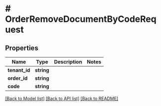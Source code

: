 # # OrderRemoveDocumentByCodeRequest


## Properties 


Name | Type | Description | Notes
------------ | ------------- | ------------- | -------------
**tenant_id**| **string** |   |
**order_id**| **string** |   |
**code**| **string** |   |


[[Back to Model list]](../../README.md#models) [[Back to API list]](../../README.md#endpoints) [[Back to README]](../../README.md)

